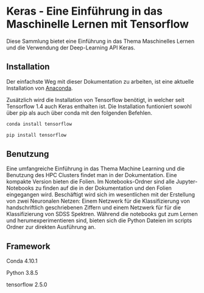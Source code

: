 # Keras - Eine Einführung in das Maschinelle Lernen mit Tensorflow

Diese Sammlung bietet eine Einführung in das Thema Maschinelles Lernen und die Verwendung der Deep-Learning API Keras.

## Installation

Der einfachste Weg mit dieser Dokumentation zu arbeiten, ist eine aktuelle Installation von [Anaconda](https://www.anaconda.com/products/individual).

Zusätzlich wird die Installation von Tensorflow benötigt, in welcher seit Tensorflow 1.4 auch Keras enthalten ist. Die Installation funtioniert sowohl über pip als auch über conda mit den folgenden Befehlen. 

```bash
conda install tensorflow
```

```bash
pip install tensorflow
```

## Benutzung

Eine umfangreiche Einführung in das Thema Machine Learning und die Benutzung des HPC Clusters findet man in der Dokumentation. Eine kompakte Version bieten die Folien. Im Notebooks-Ordner sind alle Jupyter-Notebooks zu finden auf die in der Dokumentation und den Folien eingegangen wird. Beschäftigt wird sich im wesentlichen mit der Erstellung von zwei Neuronalen Netzen: Einem Netzwerk für die Klassifizierung von handschriftlich geschriebenen Ziffern und einem Netzwerk für für die Klassifizierung von SDSS Spektren. Während die notebooks gut zum Lernen und herumexperimentieren sind, bieten sich die Python Dateien im scripts Ordner zur direkten Ausführung an.

## Framework
Conda 4.10.1

Python 3.8.5

tensorflow 2.5.0
